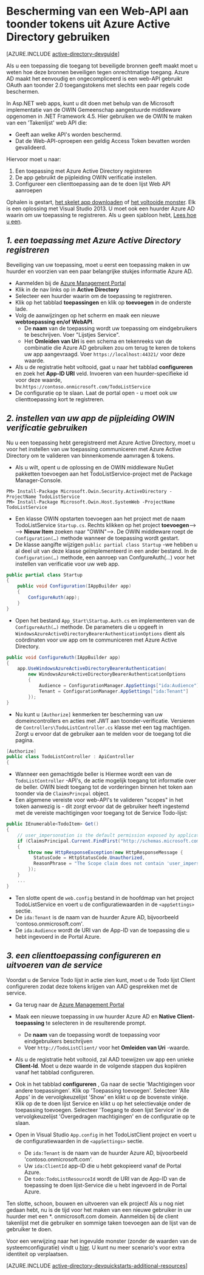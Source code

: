 <properties
    pageTitle="Azure AD .NET introductie | Microsoft Azure"
    description="Het bouwen van een .NET MVC Web API met Azure AD voor verificatie en machtiging integreert."
    services="active-directory"
    documentationCenter=".net"
    authors="dstrockis"
    manager="mbaldwin"
    editor=""/>

<tags
    ms.service="active-directory"
    ms.workload="identity"
    ms.tgt_pltfrm="na"
    ms.devlang="dotnet"
    ms.topic="article"
    ms.date="09/16/2016"
    ms.author="dastrock"/>


# <a name="protect-a-web-api-using-bearer-tokens-from-azure-ad"></a>Bescherming van een Web-API aan toonder tokens uit Azure Active Directory gebruiken

[AZURE.INCLUDE [active-directory-devguide](../../includes/active-directory-devguide.md)]

Als u een toepassing die toegang tot beveiligde bronnen geeft maakt moet u weten hoe deze bronnen beveiligen tegen onrechtmatige toegang.
Azure AD maakt het eenvoudig en ongecompliceerd is een web-API gebruikt OAuth aan toonder 2.0 toegangstokens met slechts een paar regels code beschermen.

In Asp.NET web apps, kunt u dit doen met behulp van de Microsoft implementatie van de OWIN Gemeenschap aangestuurde middleware opgenomen in .NET Framework 4.5.  Hier gebruiken we de OWIN te maken van een 'Takenlijst' web API die:
-   Geeft aan welke API's worden beschermd.
-   Dat de Web-API-oproepen een geldig Access Token bevatten worden gevalideerd.

Hiervoor moet u naar:

1. Een toepassing met Azure Active Directory registreren
2. De app gebruikt de pijpleiding OWIN verificatie instellen.
3. Configureer een clienttoepassing aan de te doen lijst Web API aanroepen

Ophalen is gestart, [het skelet app downloaden](https://github.com/AzureADQuickStarts/WebAPI-Bearer-DotNet/archive/skeleton.zip) of [het voltooide monster](https://github.com/AzureADQuickStarts/WebAPI-Bearer-DotNet/archive/complete.zip).  Elk is een oplossing met Visual Studio 2013.  U moet ook een huurder Azure AD waarin om uw toepassing te registreren.  Als u geen sjabloon hebt, [Lees hoe u een](active-directory-howto-tenant.md).


## <a name="1--register-an-application-with-azure-ad"></a>*1. een toepassing met Azure Active Directory registreren*
Beveiliging van uw toepassing, moet u eerst een toepassing maken in uw huurder en voorzien van een paar belangrijke stukjes informatie Azure AD.

-   Aanmelden bij de [Azure Management Portal](https://manage.windowsazure.com)
-   Klik in de nav links op in **Active Directory**
-   Selecteer een huurder waarin om de toepassing te registreren.
-   Klik op het tabblad **toepassingen** en klik op **toevoegen** in de onderste lade.
-   Volg de aanwijzingen op het scherm en maak een nieuwe **webtoepassing en/of WebAPI**.
    -   De **naam** van de toepassing wordt uw toepassing om eindgebruikers te beschrijven.  Voer "Lijstjes Service".
    -   Het **Omleiden van Uri** is een schema en tekenreeks van de combinatie die Azure AD gebruiken zou om terug te keren de tokens uw app aangevraagd. Voer `https://localhost:44321/` voor deze waarde.
-   Als u de registratie hebt voltooid, gaat u naar het tabblad **configureren** en zoek het **App-ID URI** veld.  Invoeren van een huurder-specifieke id voor deze waarde, bv.`https://contoso.onmicrosoft.com/TodoListService`
- De configuratie op te slaan.  Laat de portal open - u moet ook uw clienttoepassing kort te registreren.

## <a name="2-set-up-your-app-to-use-the-owin-authentication-pipeline"></a>*2. instellen van uw app de pijpleiding OWIN verificatie gebruiken*

Nu u een toepassing hebt geregistreerd met Azure Active Directory, moet u voor het instellen van uw toepassing communiceren met Azure Active Directory om te valideren van binnenkomende aanvragen & tokens.

-   Als u wilt, opent u de oplossing en de OWIN middleware NuGet pakketten toevoegen aan het TodoListService-project met de Package Manager-Console.

```
PM> Install-Package Microsoft.Owin.Security.ActiveDirectory -ProjectName TodoListService
PM> Install-Package Microsoft.Owin.Host.SystemWeb -ProjectName TodoListService
```

-   Een klasse OWIN opstarten toevoegen aan het project met de naam TodoListService `Startup.cs`.  Rechts klikken op het project **toevoegen**--> --> **Nieuw Item** zoeken naar "OWIN"-->.  De OWIN middleware roept de `Configuration(…)` methode wanneer de toepassing wordt gestart.
-   De klasse aangifte wijzigen `public partial class Startup` -we hebben u al deel uit van deze klasse geïmplementeerd in een ander bestand.  In de `Configuration(…)` methode, een aanroep van ConfgureAuth(...) voor het instellen van verificatie voor uw web app.

```C#
public partial class Startup
{
    public void Configuration(IAppBuilder app)
    {
        ConfigureAuth(app);
    }
}
```

-   Open het bestand `App_Start\Startup.Auth.cs` en implementeren van de `ConfigureAuth(…)` methode.  De parameters die u opgeeft in `WindowsAzureActiveDirectoryBearerAuthenticationOptions` dient als coördinaten voor uw app om te communiceren met Azure Active Directory.

```C#
public void ConfigureAuth(IAppBuilder app)
{
    app.UseWindowsAzureActiveDirectoryBearerAuthentication(
        new WindowsAzureActiveDirectoryBearerAuthenticationOptions
        {
            Audience = ConfigurationManager.AppSettings["ida:Audience"],
            Tenant = ConfigurationManager.AppSettings["ida:Tenant"]
        });
}
```

-   Nu kunt u `[Authorize]` kenmerken ter bescherming van uw domeincontrollers en acties met JWT aan toonder-verificatie.  Versieren de `Controllers\TodoListController.cs` klasse met een tag machtigen.  Zorgt u ervoor dat de gebruiker aan te melden voor de toegang tot die pagina.

```C#
[Authorize]
public class TodoListController : ApiController
{
```

- Wanneer een gemachtigde beller is Hiermee wordt een van de `TodoListController` -API's, de actie mogelijk toegang tot informatie over de beller.  OWIN biedt toegang tot de vorderingen binnen het token aan toonder via de `ClaimsPrincpal` object.  
- Een algemene vereiste voor web-API's te valideren "scopes" in het token aanwezig is - dit zorgt ervoor dat de gebruiker heeft ingestemd met de vereiste machtigingen voor toegang tot de Service Todo-lijst:

```C#
public IEnumerable<TodoItem> Get()
{
    // user_impersonation is the default permission exposed by applications in AAD
    if (ClaimsPrincipal.Current.FindFirst("http://schemas.microsoft.com/identity/claims/scope").Value != "user_impersonation")
    {
        throw new HttpResponseException(new HttpResponseMessage {
          StatusCode = HttpStatusCode.Unauthorized,
          ReasonPhrase = "The Scope claim does not contain 'user_impersonation' or scope claim not found"
        });
    }
    ...
}
```

-   Ten slotte opent de `web.config` bestand in de hoofdmap van het project TodoListService en voert u de configuratiewaarden in de `<appSettings>` sectie.
  - De `ida:Tenant` is de naam van de huurder Azure AD, bijvoorbeeld 'contoso.onmicrosoft.com'.
  - De `ida:Audience` wordt de URI van de App-ID van de toepassing die u hebt ingevoerd in de Portal Azure.

## <a name="3--configure-a-client-application--run-the-service"></a>*3. een clienttoepassing configureren en uitvoeren van de service*
Voordat u de Service Todo lijst in actie zien kunt, moet u de Todo lijst Client configureren zodat deze tokens krijgen van AAD gesprekken met de service.

- Ga terug naar de [Azure Management Portal](https://manage.windowsazure.com)
- Maak een nieuwe toepassing in uw huurder Azure AD en **Native Client-toepassing** te selecteren in de resulterende prompt.
    -   De **naam** van de toepassing wordt de toepassing voor eindgebruikers beschrijven
    -   Voer `http://TodoListClient/` voor het **Omleiden van Uri** -waarde.
- Als u de registratie hebt voltooid, zal AAD toewijzen uw app een unieke **Client-Id**. Moet u deze waarde in de volgende stappen dus kopiëren vanaf het tabblad configureren.
- Ook in het tabblad **configureren** , Ga naar de sectie 'Machtigingen voor andere toepassingen'. Klik op 'Toepassing toevoegen'. Selecteer 'Alle Apps' in de vervolgkeuzelijst 'Show' en klikt u op de bovenste vinkje. Klik op de te doen lijst Service en klikt u op het selectievakje onder de toepassing toevoegen. Selecteer 'Toegang te doen lijst Service' in de vervolgkeuzelijst 'Overgedragen machtigingen' en de configuratie op te slaan.


- Open in Visual Studio `App.config` in het TodoListClient project en voert u de configuratiewaarden in de `<appSettings>` sectie.
  - De `ida:Tenant` is de naam van de huurder Azure AD, bijvoorbeeld 'contoso.onmicrosoft.com'.
  - Uw `ida:ClientId` app-ID die u hebt gekopieerd vanaf de Portal Azure.
  - De `todo:TodoListResourceId` wordt de URI van de App-ID van de toepassing te doen lijst-Service die u hebt ingevoerd in de Portal Azure.

Ten slotte, schoon, bouwen en uitvoeren van elk project!  Als u nog niet gedaan hebt, nu is de tijd voor het maken van een nieuwe gebruiker in uw huurder met een *. onmicrosoft.com domein.  Aanmelden bij de client takenlijst met die gebruiker en sommige taken toevoegen aan de lijst van de gebruiker te doen.

Voor een verwijzing naar het ingevulde monster (zonder de waarden van de systeemconfiguratie) vindt u [hier](https://github.com/AzureADQuickStarts/WebAPI-Bearer-DotNet/archive/complete.zip).  U kunt nu meer scenario's voor extra identiteit op verplaatsen.

[AZURE.INCLUDE [active-directory-devquickstarts-additional-resources](../../includes/active-directory-devquickstarts-additional-resources.md)]

